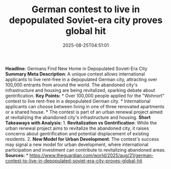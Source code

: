 ﻿---
title: "German contest to live in depopulated Soviet-era city proves global hit"
date: "2025-08-25T04:51:01"
category: "Markets"
summary: ""
slug: "german contest to live in depopulated sovietera city proves "
source_urls:
  - "https://www.theguardian.com/world/2025/aug/21/german-contest-to-live-in-depopulated-soviet-era-city-proves-global-hit"
seo:
  title: "German contest to live in depopulated Soviet-era city proves global hit | Hash n Hedge"
  description: ""
  keywords: ["news", "markets", "brief"]
---
**Headline**: Germans Find New Home in Depopulated Soviet-Era City  **Summary Meta Description**: A unique contest allows international applicants to live rent-free in a depopulated German city, attracting over 100,000 entrants from around the world. The abandoned city's infrastructure and housing are being revitalized, sparking debate about gentrification.  **Key Points:**  * Over 100,000 people applied for the "Wohnort" contest to live rent-free in a depopulated German city. * International applicants can choose between living in one of three renovated apartments or a shared house. * The contest is part of an urban renewal project aimed at revitalizing the abandoned city's infrastructure and housing.  **Short Takeaways with Analysis:**  1. **Revitalization vs Gentrification**: While the urban renewal project aims to revitalize the abandoned city, it raises concerns about gentrification and potential displacement of existing residents. 2. **New Model for Urban Development**: The contest's success may signal a new model for urban development, where international participation and investment can contribute to revitalizing abandoned areas.  **Sources:**  * https://www.theguardian.com/world/2025/aug/21/german-contest-to-live-in-depopulated-soviet-era-city-proves-global-hit 
